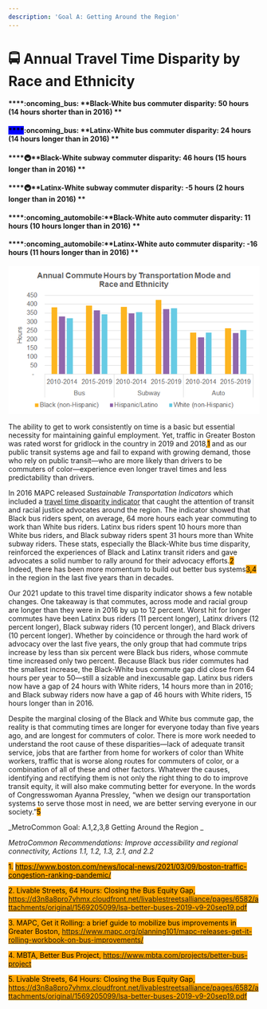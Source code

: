 ```yaml
---
description: 'Goal A: Getting Around the Region'
---
```


# 🚍 Annual Travel Time Disparity by Race and Ethnicity

#### ****:oncoming\_bus: **Black-White bus commuter disparity: 50 hours (14 hours shorter than in 2016) **

#### <mark style="background-color:blue;">****</mark>:oncoming\_bus: **Latinx-White bus commuter disparity: 24 hours (14 hours longer than in 2016) **

#### ****:metro:**Black-White subway commuter disparity: 46 hours (15 hours longer than in 2016) **

#### ****:metro:**Latinx-White subway commuter disparity: -5 hours (2 hours longer than in 2016) **

#### ****:oncoming\_automobile:**Black-White auto commuter disparity: 11 hours (10 hours longer than in 2016) **

#### ****:oncoming\_automobile:**Latinx-White auto commuter disparity: -16 hours (11 hours longer than in 2016) **

![](<.gitbook/assets/image (1).png>)

The ability to get to work consistently on time is a basic but essential necessity for maintaining gainful employment. Yet, traffic in Greater Boston was rated worst for gridlock in the country in 2019 and 2018,<mark style="background-color:orange;">1</mark> and as our public transit systems age and fail to expand with growing demand, those who rely on public transit—who are more likely than drivers to be commuters of color—experience even longer travel times and less predictability than drivers. &#x20;

In 2016 MAPC released _Sustainable Transportation Indicators_ which included a [travel time disparity indicator](http://www.regionalindicators.org/topic\_areas/2#commuting-mode-disparity) that caught the attention of transit and racial justice advocates around the region. The indicator showed that Black bus riders spent, on average, 64 more hours each year commuting to work than White bus riders. Latinx bus riders spent 10 hours more than White bus riders, and Black subway riders spent 31 hours more than White subway riders. These stats, especially the Black-White bus time disparity, reinforced the experiences of Black and Latinx transit riders and gave advocates a solid number to rally around for their advocacy efforts.<mark style="background-color:orange;">2</mark> Indeed, there has been more momentum to build out better bus systems<mark style="background-color:orange;">3,4</mark> in the region in the last five years than in decades.&#x20;

Our 2021 update to this travel time disparity indicator shows a few notable changes. One takeaway is that commutes, across mode and racial group are longer than they were in 2016 by up to 12 percent. Worst hit for longer commutes have been Latinx bus riders (11 percent longer), Latinx drivers (12 percent longer), Black subway riders (10 percent longer), and Black drivers (10 percent longer). Whether by coincidence or through the hard work of advocacy over the last five years, the only group that had commute trips increase by less than six percent were Black bus riders, whose commute time increased only two percent. Because Black bus rider commutes had the smallest increase, the Black-White bus commute gap did close from 64 hours per year to 50—still a sizable and inexcusable gap. Latinx bus riders now have a gap of 24 hours with White riders, 14 hours more than in 2016; and Black subway riders now have a gap of 46 hours with White riders, 15 hours longer than in 2016.&#x20;

Despite the marginal closing of the Black and White bus commute gap, the reality is that commuting times are longer for everyone today than five years ago, and are longest for commuters of color. There is more work needed to understand the root cause of these disparities—lack of adequate transit service, jobs that are farther from home for workers of color than White workers, traffic that is worse along routes for commuters of color, or a combination of all of these and other factors. Whatever the causes, identifying and rectifying them is not only the right thing to do to improve transit equity, it will also make commuting better for everyone. In the words of Congresswoman Ayanna Pressley, “when we design our transportation systems to serve those most in need, we are better serving everyone in our society.”<mark style="background-color:orange;">5</mark>&#x20;

_MetroCommon Goal: A.1,2,3,8 Getting Around the Region _

_MetroCommon Recommendations: Improve accessibility and regional connectivity, Actions 1.1, 1.2, 1.3, 2.1, and 2.2_&#x20;

<mark style="background-color:orange;">1.</mark> [<mark style="background-color:orange;">https://www.boston.com/news/local-news/2021/03/09/boston-traffic-congestion-ranking-pandemic/</mark>](https://www.boston.com/news/local-news/2021/03/09/boston-traffic-congestion-ranking-pandemic/) <mark style="background-color:orange;"></mark>

<mark style="background-color:orange;">2. Livable Streets, 64 Hours: Closing the Bus Equity Gap, https://d3n8a8pro7vhmx.cloudfront.net/livablestreetsalliance/pages/6582/attachments/original/1569205099/lsa-better-buses-2019-v9-20sep19.pdf</mark>

<mark style="background-color:orange;">3. MAPC, Get it Rolling: a brief guide to mobilize bus improvements in Greater Boston, https://www.mapc.org/planning101/mapc-releases-get-it-rolling-workbook-on-bus-improvements/</mark>

<mark style="background-color:orange;">4. MBTA, Better Bus Project, https://www.mbta.com/projects/better-bus-project</mark>

<mark style="background-color:orange;">5. Livable Streets, 64 Hours: Closing the Bus Equity Gap, https://d3n8a8pro7vhmx.cloudfront.net/livablestreetsalliance/pages/6582/attachments/original/1569205099/lsa-better-buses-2019-v9-20sep19.pdf</mark>
